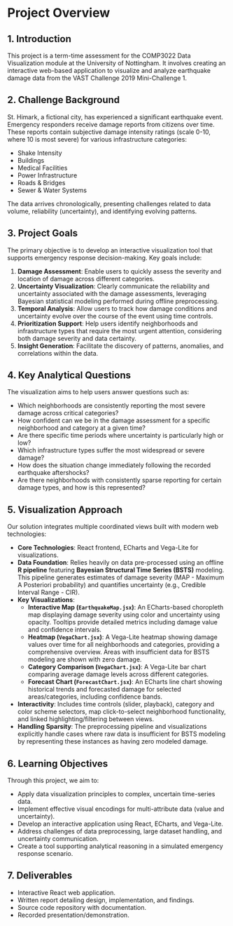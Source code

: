 # Project Overview

## 1. Introduction

This project is a term-time assessment for the COMP3022 Data Visualization module at the University of Nottingham. It involves creating an interactive web-based application to visualize and analyze earthquake damage data from the VAST Challenge 2019 Mini-Challenge 1.

## 2. Challenge Background

St. Himark, a fictional city, has experienced a significant earthquake event. Emergency responders receive damage reports from citizens over time. These reports contain subjective damage intensity ratings (scale 0-10, where 10 is most severe) for various infrastructure categories:

*   Shake Intensity
*   Buildings
*   Medical Facilities
*   Power Infrastructure
*   Roads & Bridges
*   Sewer & Water Systems

The data arrives chronologically, presenting challenges related to data volume, reliability (uncertainty), and identifying evolving patterns.

## 3. Project Goals

The primary objective is to develop an interactive visualization tool that supports emergency response decision-making. Key goals include:

1.  **Damage Assessment**: Enable users to quickly assess the severity and location of damage across different categories.
2.  **Uncertainty Visualization**: Clearly communicate the reliability and uncertainty associated with the damage assessments, leveraging Bayesian statistical modeling performed during offline preprocessing.
3.  **Temporal Analysis**: Allow users to track how damage conditions and uncertainty evolve over the course of the event using time controls.
4.  **Prioritization Support**: Help users identify neighborhoods and infrastructure types that require the most urgent attention, considering both damage severity and data certainty.
5.  **Insight Generation**: Facilitate the discovery of patterns, anomalies, and correlations within the data.

## 4. Key Analytical Questions

The visualization aims to help users answer questions such as:

*   Which neighborhoods are consistently reporting the most severe damage across critical categories?
*   How confident can we be in the damage assessment for a specific neighborhood and category at a given time?
*   Are there specific time periods where uncertainty is particularly high or low?
*   Which infrastructure types suffer the most widespread or severe damage?
*   How does the situation change immediately following the recorded earthquake aftershocks?
*   Are there neighborhoods with consistently sparse reporting for certain damage types, and how is this represented?

## 5. Visualization Approach

Our solution integrates multiple coordinated views built with modern web technologies:

*   **Core Technologies**: React frontend, ECharts and Vega-Lite for visualizations.
*   **Data Foundation**: Relies heavily on data pre-processed using an offline **R pipeline** featuring **Bayesian Structural Time Series (BSTS)** modeling. This pipeline generates estimates of damage severity (MAP - Maximum A Posteriori probability) and quantifies uncertainty (e.g., Credible Interval Range - CIR).
*   **Key Visualizations**:
    *   **Interactive Map (`EarthquakeMap.jsx`)**: An ECharts-based choropleth map displaying damage severity using color and uncertainty using opacity. Tooltips provide detailed metrics including damage value and confidence intervals.
    *   **Heatmap (`VegaChart.jsx`)**: A Vega-Lite heatmap showing damage values over time for all neighborhoods and categories, providing a comprehensive overview. Areas with insufficient data for BSTS modeling are shown with zero damage.
    *   **Category Comparison (`VegaChart.jsx`)**: A Vega-Lite bar chart comparing average damage levels across different categories.
    *   **Forecast Chart (`ForecastChart.jsx`)**: An ECharts line chart showing historical trends and forecasted damage for selected areas/categories, including confidence bands.
*   **Interactivity**: Includes time controls (slider, playback), category and color scheme selectors, map click-to-select neighborhood functionality, and linked highlighting/filtering between views.
*   **Handling Sparsity**: The preprocessing pipeline and visualizations explicitly handle cases where raw data is insufficient for BSTS modeling by representing these instances as having zero modeled damage.

## 6. Learning Objectives

Through this project, we aim to:

*   Apply data visualization principles to complex, uncertain time-series data.
*   Implement effective visual encodings for multi-attribute data (value and uncertainty).
*   Develop an interactive application using React, ECharts, and Vega-Lite.
*   Address challenges of data preprocessing, large dataset handling, and uncertainty communication.
*   Create a tool supporting analytical reasoning in a simulated emergency response scenario.

## 7. Deliverables

*   Interactive React web application.
*   Written report detailing design, implementation, and findings.
*   Source code repository with documentation.
*   Recorded presentation/demonstration. 